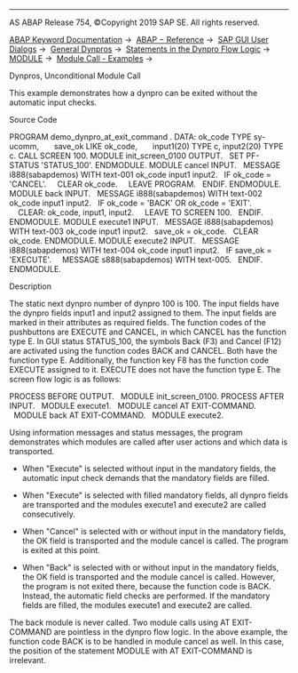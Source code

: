   

* * *

AS ABAP Release 754, ©Copyright 2019 SAP SE. All rights reserved.

[ABAP Keyword Documentation](javascript:call_link\('abenabap.htm'\)) →  [ABAP − Reference](javascript:call_link\('abenabap_reference.htm'\)) →  [SAP GUI User Dialogs](javascript:call_link\('abenabap_screens.htm'\)) →  [General Dynpros](javascript:call_link\('abenabap_dynpros.htm'\)) →  [Statements in the Dynpro Flow Logic](javascript:call_link\('abenabap_dynpros_dynpro_statements.htm'\)) →  [MODULE](javascript:call_link\('dynpmodule.htm'\)) →  [Module Call - Examples](javascript:call_link\('abenmodule_abexas.htm'\)) → 

Dynpros, Unconditional Module Call

This example demonstrates how a dynpro can be exited without the automatic input checks.

Source Code

PROGRAM demo\_dynpro\_at\_exit\_command .
DATA: ok\_code TYPE sy-ucomm,
      save\_ok LIKE ok\_code,
      input1(20) TYPE c, input2(20) TYPE c.
CALL SCREEN 100.
MODULE init\_screen\_0100 OUTPUT.
  SET PF-STATUS 'STATUS\_100'.
ENDMODULE.
MODULE cancel INPUT.
  MESSAGE i888(sabapdemos) WITH text-001 ok\_code input1 input2.
  IF ok\_code = 'CANCEL'.
    CLEAR ok\_code.
    LEAVE PROGRAM.
  ENDIF.
ENDMODULE.
MODULE back INPUT.
  MESSAGE i888(sabapdemos) WITH text-002 ok\_code input1 input2.
  IF ok\_code = 'BACK' OR ok\_code = 'EXIT'.
    CLEAR: ok\_code, input1, input2.
    LEAVE TO SCREEN 100.
  ENDIF.
ENDMODULE.
MODULE execute1 INPUT.
  MESSAGE i888(sabapdemos) WITH text-003 ok\_code input1 input2.
  save\_ok = ok\_code.
  CLEAR ok\_code.
ENDMODULE.
MODULE execute2 INPUT.
  MESSAGE i888(sabapdemos) WITH text-004 ok\_code input1 input2.
  IF save\_ok = 'EXECUTE'.
    MESSAGE s888(sabapdemos) WITH text-005.
  ENDIF.
ENDMODULE.

Description

The static next dynpro number of dynpro 100 is 100. The input fields have the dynpro fields input1 and input2 assigned to them. The input fields are marked in their attributes as required fields. The function codes of the pushbuttons are EXECUTE and CANCEL, in which CANCEL has the function type E. In GUI status STATUS\_100, the symbols Back (F3) and Cancel (F12) are activated using the function codes BACK and CANCEL. Both have the function type E. Additionally, the function key F8 has the function code EXECUTE assigned to it. EXECUTE does not have the function type E. The screen flow logic is as follows:

PROCESS BEFORE OUTPUT.
  MODULE init\_screen\_0100.
PROCESS AFTER INPUT.
  MODULE execute1.
  MODULE cancel AT EXIT-COMMAND.
  MODULE back AT EXIT-COMMAND.
  MODULE execute2.

Using information messages and status messages, the program demonstrates which modules are called after user actions and which data is transported.

-   When "Execute" is selected without input in the mandatory fields, the automatic input check demands that the mandatory fields are filled.

-   When "Execute" is selected with filled mandatory fields, all dynpro fields are transported and the modules execute1 and execute2 are called consecutively.

-   When "Cancel" is selected with or without input in the mandatory fields, the OK field is transported and the module cancel is called. The program is exited at this point.

-   When "Back" is selected with or without input in the mandatory fields, the OK field is transported and the module cancel is called. However, the program is not exited there, because the function code is BACK. Instead, the automatic field checks are performed. If the mandatory fields are filled, the modules execute1 and execute2 are called.

The back module is never called. Two module calls using AT EXIT-COMMAND are pointless in the dynpro flow logic. In the above example, the function code BACK is to be handled in module cancel as well. In this case, the position of the statement MODULE with AT EXIT-COMMAND is irrelevant.